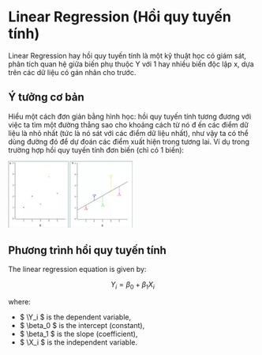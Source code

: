 # Linear Regression (Hồi quy tuyến tính)
Linear Regression hay hồi quy tuyến tính là một kỹ thuật học có giám sát, phân tích quan hệ giữa biến phụ thuộc Y với 1 hay nhiều biến độc lập x, dựa trên các dữ liệu có gán nhãn cho trước. 


## Ý tưởng cơ bản 
Hiểu một cách đơn giản bằng hình học: hồi quy tuyến tính tương đương 
với việc ta tìm một đường thẳng sao cho khoảng cách từ nó đ
ến các điểm dữ liệu là nhỏ nhất (tức là nó sát với các điểm dữ liệu nhất), như vậy ta có thể dùng đường đó để dự đoán các điểm xuất hiện trong tương lai.
Ví dụ trong trường hợp hồi quy tuyến tính đơn biến (chỉ có 1 biến):

<img src="hqtt.png" alt="Hồi quy tuyến tính hình học" style="width: 50%; height: auto;">


## Phương trình hồi quy tuyến tính

The linear regression equation is given by:

$$ Y_i = \beta_0 + \beta_1 X_i $$

where:

- $ \Y_i $ is the dependent variable,
- $ \beta_0 $ is the intercept (constant),
- $ \beta_1 $ is the slope (coefficient),
- $ \X_i $ is the independent variable.




